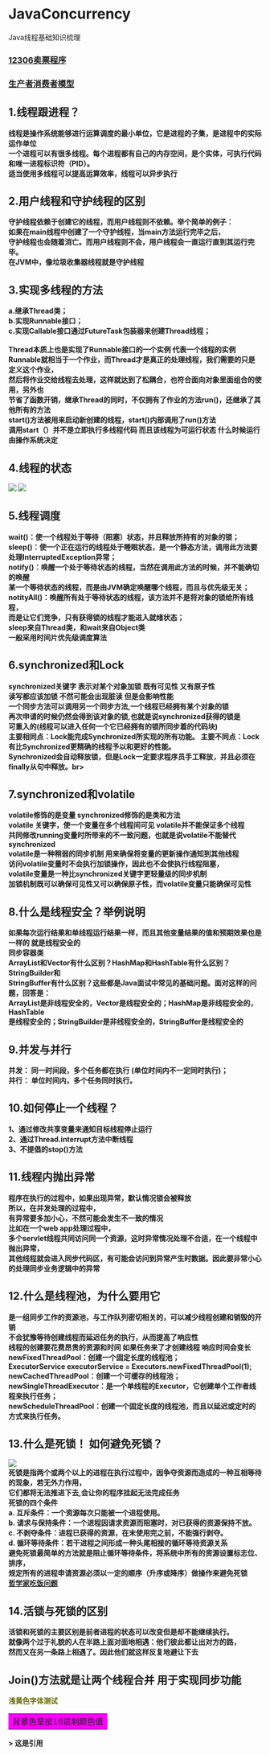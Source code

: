 # JavaConcurrency
Java线程基础知识梳理  
### [12306卖票程序](https://github.com/JxnuHxh/JavaConcurrency/tree/master/src/system12306)  
### [生产者消费者模型](https://github.com/JxnuHxh/JavaConcurrency/tree/master/src/producter)  
## 1.线程跟进程？<b/>    

线程是操作系统能够进行运算调度的最小单位，它是进程的子集，是进程中的实际运作单位<br>
一个进程可以有很多线程。每个进程都有自己的内存空间，是个实体，可执行代码和唯一进程标识符（PID）。 <br>
适当使用多线程可以提高运算效率，线程可以异步执行<br>
## 2.用户线程和守护线程的区别   

守护线程依赖于创建它的线程，而用户线程则不依赖。举个简单的例子：<br>
如果在main线程中创建了一个守护线程，当main方法运行完毕之后，<br>
守护线程也会随着消亡。而用户线程则不会，用户线程会一直运行直到其运行完毕。<br>
在JVM中，像垃圾收集器线程就是守护线程<br>
## 3.实现多线程的方法    

a.继承Thread类；<br>
b.实现Runnable接口；<br>
c.实现Callable接口通过FutureTask包装器来创建Thread线程；<br><br>
Thread本质上也是实现了Runnable接口的一个实例 代表一个线程的实例<br>
Runnable就相当于一个作业，而Thread才是真正的处理线程，我们需要的只是定义这个作业，<br>
然后将作业交给线程去处理，这样就达到了松耦合，也符合面向对象里面组合的使用，另外也<br>
节省了函数开销，继承Thread的同时，不仅拥有了作业的方法run()，还继承了其他所有的方法<br>
start()方法被用来启动新创建的线程，start()内部调用了run()方法<br>
调用start（）并不是立即执行多线程代码 而且该线程为可运行状态 什么时候运行由操作系统决定
## 4.线程的状态    

![](img/线程状态.png)
![](img/02.png)
   
## 5.线程调度
wait()：使一个线程处于等待（阻塞）状态，并且释放所持有的对象的锁；<br>
sleep()：使一个正在运行的线程处于睡眠状态，是一个静态方法，调用此方法要处理InterruptedException异常；<br>
notify()：唤醒一个处于等待状态的线程，当然在调用此方法的时候，并不能确切的唤醒<br>
某一个等待状态的线程，而是由JVM确定唤醒哪个线程，而且与优先级无关；<br>
notityAll()：唤醒所有处于等待状态的线程，该方法并不是将对象的锁给所有线程，<br>
而是让它们竞争，只有获得锁的线程才能进入就绪状态；<br>
sleep来自Thread类，和wait来自Object类<br>
一般采用时间片优先级调度算法<br>
## 6.synchronized和Lock<br>

synchronized关键字 表示对某个对象加锁 既有可见性 又有原子性<br>
读写都应该加锁  不然可能会出现脏读  但是会影响性能<br>
一个同步方法可以调用另一个同步方法,一个线程已经拥有某个对象的锁<br>
再次申请的时候仍然会得到该对象的锁,也就是说synchronized获得的锁是<br>
可重入的(线程可以进入任何一个它已经拥有的锁所同步着的代码块)<br>
主要相同点：Lock能完成Synchronized所实现的所有功能。
主要不同点：Lock有比Synchronized更精确的线程予以和更好的性能。<br>
Synchronized会自动释放锁，但是Lock一定要求程序员手工释放，并且必须在finally从句中释放。br>
## 7.synchronized和volatile<br>
volatile修饰的是变量 synchronized修饰的是类和方法<br>
volatile 关键字，使一个变量在多个线程间可见 volatile并不能保证多个线程<br>
共同修改running变量时所带来的不一致问题，也就是说volatile不能替代synchronized<br>
volatile是一种稍弱的同步机制 用来确保将变量的更新操作通知到其他线程<br>
访问volatile变量时不会执行加锁操作，因此也不会使执行线程阻塞，<br>
volatile变量是一种比synchronized关键字更轻量级的同步机制<br>
加锁机制既可以确保可见性又可以确保原子性，而volatile变量只能确保可见性<br>

## 8.什么是线程安全？举例说明<br>
如果每次运行结果和单线程运行结果一样，而且其他变量结果的值和预期效果也是一样的
就是线程安全的<br>
同步容器类<br>
ArrayList和Vector有什么区别？HashMap和HashTable有什么区别？StringBuilder和<br>
StringBuffer有什么区别？这些都是Java面试中常见的基础问题。面对这样的问题，回答是：<br>
ArrayList是非线程安全的，Vector是线程安全的；HashMap是非线程安全的，HashTable<br>
是线程安全的；StringBuilder是非线程安全的，StringBuffer是线程安全的<br>
## 9.并发与并行<br>

并发： 同一时间段，多个任务都在执行 (单位时间内不一定同时执行)；<br>
并行： 单位时间内，多个任务同时执行。<br>
## 10.如何停止一个线程？<br>
1、通过修改共享变量来通知目标线程停止运行<br>
2、通过Thread.interrupt方法中断线程<br>
3、不提倡的stop()方法<br>
## 11.线程内抛出异常<br>
 程序在执行的过程中，如果出现异常，默认情况锁会被释放<br>所以，在并发处理的过程中，<br>
 有异常要多加小心，不然可能会发生不一致的情况<br> 比如在一个web app处理过程中，<br>
 多个servlet线程共同访问同一个资源，这时异常情况处理不合适，在一个线程中抛出异常，<br>
 其他线程就会进入同步代码区，有可能会访问到异常产生时数据。因此要非常小心的处理同步业务逻辑中的异常<br>
 ## 12.什么是线程池，为什么要用它<br>
 是一组同步工作的资源池，与工作队列密切相关的，可以减少线程创建和销毁的开销<br>
 不会犹豫等待创建线程而延迟任务的执行，从而提高了响应性<br>
 线程的创建要花费昂贵的资源和时间 如果任务来了才创建线程 响应时间会变长<br>
 newFixedThreadPool：创建一个固定长度的线程池；<br>
 ExecutorService executorService = Executors.newFixedThreadPool(1);<br>
 newCachedThreadPool：创建一个可缓存的线程池；<br>
 newSingleThreadExecutor：是一个单线程的Executor，它创建单个工作者线程来执行任务；<br>
 newScheduleThreadPool：创建一个固定长度的线程池，而且以延迟或定时的方式来执行任务。<br>
 ## 13.什么是死锁！ 如何避免死锁？
 <img src="img/02.jpeg"><br>
 死锁是指两个或两个以上的进程在执行过程中，因争夺资源而造成的一种互相等待的现象，若无外力作用，<br>
 它们都将无法推进下去,会让你的程序挂起无法完成任务<br>
 死锁的四个条件<br>
a. 互斥条件：一个资源每次只能被一个进程使用。<br>
b. 请求与保持条件：一个进程因请求资源而阻塞时，对已获得的资源保持不放。<br>
c. 不剥夺条件：进程已获得的资源，在末使用完之前，不能强行剥夺。<br>
d. 循环等待条件：若干进程之间形成一种头尾相接的循环等待资源关系<br>
避免死锁最简单的方法就是阻止循环等待条件，将系统中所有的资源设置标志位、排序，<br>
规定所有的进程申请资源必须以一定的顺序（升序或降序）做操作来避免死锁<br>
[哲学家吃饭问题](https://github.com/JxnuHxh/JavaConcurrency/tree/master/src/philosopher)
## 14.活锁与死锁的区别<br>
活锁和死锁的主要区别是前者进程的状态可以改变但是却不能继续执行。<br>
就像两个过于礼貌的人在半路上面对面地相遇：他们彼此都让出对方的路，<br>
然而又在另一条路上相遇了。因此他们就这样反复地避让下去<br>
         
## Join()方法就是让两个线程合并 用于实现同步功能


<font color="#666600">浅黄色字体测试</font>
<table><tr><td bgcolor=#FF00FF>背景色是按16进制颜色值 </td></tr></table>
> 这是引用  

                  